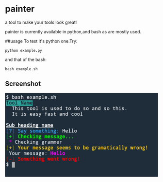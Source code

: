 # painter
a tool to make your tools look great!

painter is currently available in python,and bash as are mostly used.

##usage
To test it's python one.Try:
```
python example.py
```
and that of the bash:
```
bash example.sh
```
## Screenshot
![Screenshot1](screenshots/example.png)
